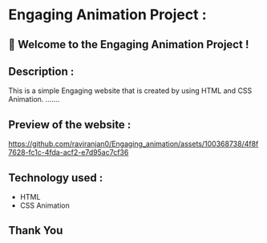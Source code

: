 # Engaging Animation Project :


## 🚀 Welcome to the Engaging Animation Project ! 


## Description :
This is a simple Engaging website that is created by using HTML and CSS Animation. .......

## Preview of the website :

https://github.com/raviranjan0/Engaging_animation/assets/100368738/4f8f7628-fc1c-4fda-acf2-e7d95ac7cf36

## Technology used :
- HTML
- CSS Animation

## Thank You

